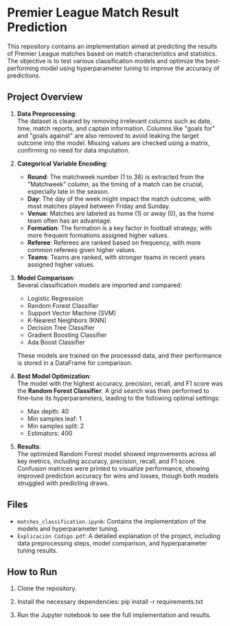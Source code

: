 # Premier League Match Result Prediction

This repository contains an implementation aimed at predicting the results of Premier League matches based on match characteristics and statistics. The objective is to test various classification models and optimize the best-performing model using hyperparameter tuning to improve the accuracy of predictions.

## Project Overview

1. **Data Preprocessing**:  
   The dataset is cleaned by removing irrelevant columns such as date, time, match reports, and captain information. Columns like "goals for" and "goals against" are also removed to avoid leaking the target outcome into the model. Missing values are checked using a matrix, confirming no need for data imputation.

2. **Categorical Variable Encoding**:
   - **Round**: The matchweek number (1 to 38) is extracted from the "Matchweek" column, as the timing of a match can be crucial, especially late in the season.
   - **Day**: The day of the week might impact the match outcome, with most matches played between Friday and Sunday.
   - **Venue**: Matches are labeled as home (1) or away (0), as the home team often has an advantage.
   - **Formation**: The formation is a key factor in football strategy, with more frequent formations assigned higher values.
   - **Referee**: Referees are ranked based on frequency, with more common referees given higher values.
   - **Teams**: Teams are ranked, with stronger teams in recent years assigned higher values.

3. **Model Comparison**:  
   Several classification models are imported and compared:
   - Logistic Regression
   - Random Forest Classifier
   - Support Vector Machine (SVM)
   - K-Nearest Neighbors (KNN)
   - Decision Tree Classifier
   - Gradient Boosting Classifier
   - Ada Boost Classifier
  
   These models are trained on the processed data, and their performance is stored in a DataFrame for comparison.

4. **Best Model Optimization**:  
   The model with the highest accuracy, precision, recall, and F1 score was the **Random Forest Classifier**. A grid search was then performed to fine-tune its hyperparameters, leading to the following optimal settings:
   - Max depth: 40
   - Min samples leaf: 1
   - Min samples split: 2
   - Estimators: 400

5. **Results**:  
   The optimized Random Forest model showed improvements across all key metrics, including accuracy, precision, recall, and F1 score. Confusion matrices were printed to visualize performance, showing improved prediction accuracy for wins and losses, though both models struggled with predicting draws.

## Files

- `matches_classification.ipynb`: Contains the implementation of the models and hyperparameter tuning.
- `Explicación Código.pdf`: A detailed explanation of the project, including data preprocessing steps, model comparison, and hyperparameter tuning results.
 
## How to Run
1. Clone the repository.
2. Install the necessary dependencies:
pip install -r requirements.txt

3. Run the Jupyter notebook to see the full implementation and results.

